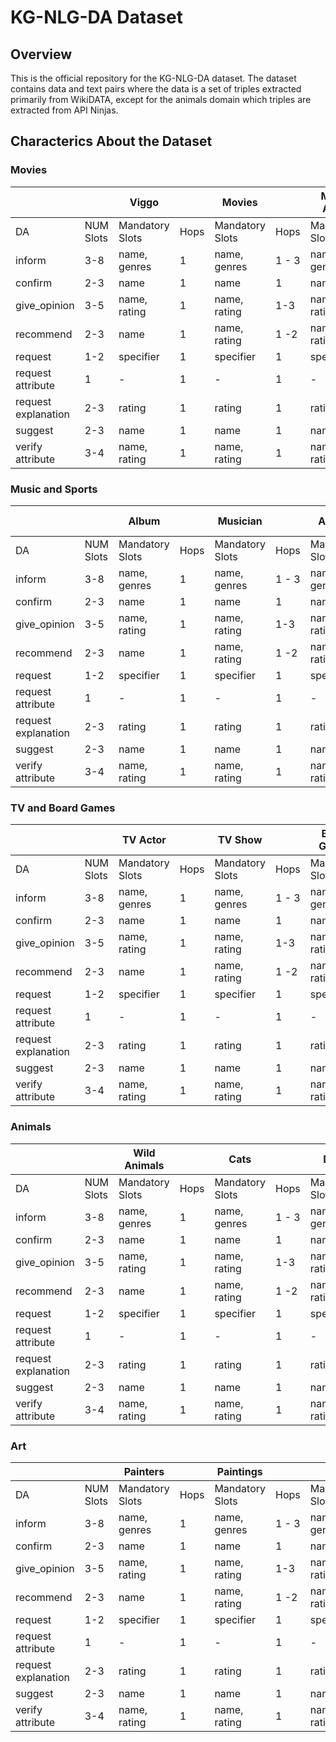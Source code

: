# KG-NLG-DA Dataset

## Overview 
This is the official repository for the KG-NLG-DA dataset. The dataset contains data and text pairs where the data is a set of triples extracted primarily from WikiDATA, except for the animals domain which triples are extracted from API Ninjas. 


## Characterics About the Dataset 

### Movies

|   |  |  Viggo  | |  Movies  | | Movie Actor | | Songs | |
| ------------- | ------------- |------------- | ------------- |------------- | ------------- | ------------- | ------------- | ------------- | ------------- | 
| DA  | NUM Slots | Mandatory Slots | Hops | Mandatory Slots | Hops | Mandatory Slots | Hops | Mandatory Slots | Hops |
| inform  | 3-8  | name, genres  |  1  |  name, genres  |  1 - 3  |  name, genres  |  1 -3  | name|  1 -3  |
| confirm  | 2-3 | name   | 1  | name   | 1  |  name   | 1  |   name   | 1  | 
| give_opinion  | 3-5  | name, rating   | 1  | name, rating   | 1-3  | name, rating   | 1-3  | name, rating   | 1-3  |
| recommend  | 2-3  | name   | 1  | name, rating   | 1 -2 | name, rating   | 1-2 |  name, rating   | 1-2 |
| request  | 1-2  | specifier   | 1  | specifier   | 1  | specifier   | 1  |  specifier   | 1  | 
| request attribute | 1  | -   | 1  |  -   | 1  |  -   | 1  |  -   | 1  | 
| request explanation | 2-3  | rating  | 1  | rating  | 1  | rating  | 1  | name, rating  | 1-2  |
| suggest  | 2-3  | name   | 1  | name   | 1  | name   | 1  | name   | 1-2 |
| verify attribute  | 3-4  | name, rating   | 1  |  name, rating   | 1  |   name, rating   | 1  |  name, rating   | 1 -2  |

### Music  and Sports
|   |  |  Album| |  Musician  | |  Athlete | |   Sports Team | |
| ------------- | ------------- |------------- | ------------- |------------- | ------------- | ------------- | ------------- | ------------- | ------------- | 
| DA  | NUM Slots | Mandatory Slots | Hops | Mandatory Slots | Hops | Mandatory Slots | Hops | Mandatory Slots | Hops |
| inform  | 3-8  | name, genres  |  1  |  name, genres  |  1 - 3  |  name, genres  |  1 -3  | name, genres  |  1 -3  |
| confirm  | 2-3 | name   | 1  | name   | 1  |  name   | 1  |  name   | 1  |  
| give_opinion  | 3-5  | name, rating   | 1  | name, rating   | 1-3  | name, rating   | 1-3  | name, rating   | 1-3  |
| recommend  | 2-3  | name   | 1  | name, rating   | 1 -2 | name, rating   | 1-2 |  name, rating   | 1-2 |
| request  | 1-2  | specifier   | 1  | specifier   | 1  | specifier   | 1  | specifier   | 1  |
| request attribute | 1  | -   | 1  |  -   | 1  |  -   | 1  |  -   | 1  | 
| request explanation | 2-3  | rating  | 1  | rating  | 1  | rating  | 1  | rating  | 1  |
| suggest  | 2-3  | name   | 1  | name   | 1  | name   | 1  | name   | 1  |
| verify attribute  | 3-4  | name, rating   | 1  |  name, rating   | 1  |   name, rating   | 1  | name, rating   | 1  |

### TV and Board Games
|   |  | TV Actor | |  TV Show  | | Board Games| |
| ------------- | ------------- |------------- | ------------- |------------- | ------------- | ------------- | ------------- | 
| DA  | NUM Slots | Mandatory Slots | Hops | Mandatory Slots | Hops | Mandatory Slots | Hops |
| inform  | 3-8  | name, genres  |  1  |  name, genres  |  1 - 3  |  name, genres  |  1 -3  |
| confirm  | 2-3 | name   | 1  | name   | 1  |  name   | 1  | 
| give_opinion  | 3-5  | name, rating   | 1  | name, rating   | 1-3  | name, rating   | 1-3  |
| recommend  | 2-3  | name   | 1  | name, rating   | 1 -2 | name, rating   | 1-2 |
| request  | 1-2  | specifier   | 1  | specifier   | 1  | specifier   | 1  | 
| request attribute | 1  | -   | 1  |  -   | 1  |  -   | 1  | 
| request explanation | 2-3  | rating  | 1  | rating  | 1  | rating  | 1  |
| suggest  | 2-3  | name   | 1  | name   | 1  | name   | 1  |
| verify attribute  | 3-4  | name, rating   | 1  |  name, rating   | 1  |   name, rating   | 1  |

### Animals
|   |  | Wild Animals | |  Cats | | Dogs| |
| ------------- | ------------- |------------- | ------------- |------------- | ------------- | ------------- | ------------- | 
| DA  | NUM Slots | Mandatory Slots | Hops | Mandatory Slots | Hops | Mandatory Slots | Hops |
| inform  | 3-8  | name, genres  |  1  |  name, genres  |  1 - 3  |  name, genres  |  1 -3  |
| confirm  | 2-3 | name   | 1  | name   | 1  |  name   | 1  | 
| give_opinion  | 3-5  | name, rating   | 1  | name, rating   | 1-3  | name, rating   | 1-3  |
| recommend  | 2-3  | name   | 1  | name, rating   | 1 -2 | name, rating   | 1-2 |
| request  | 1-2  | specifier   | 1  | specifier   | 1  | specifier   | 1  | 
| request attribute | 1  | -   | 1  |  -   | 1  |  -   | 1  | 
| request explanation | 2-3  | rating  | 1  | rating  | 1  | rating  | 1  |
| suggest  | 2-3  | name   | 1  | name   | 1  | name   | 1  |
| verify attribute  | 3-4  | name, rating   | 1  |  name, rating   | 1  |   name, rating   | 1  | 

### Art
|   |  | Painters | |  Paintings | | | |
| ------------- | ------------- |------------- | ------------- |------------- | ------------- | ------------- | ------------- | 
| DA  | NUM Slots | Mandatory Slots | Hops | Mandatory Slots | Hops | Mandatory Slots | Hops |
| inform  | 3-8  | name, genres  |  1  |  name, genres  |  1 - 3  |  name, genres  |  1 -3  |
| confirm  | 2-3 | name   | 1  | name   | 1  |  name   | 1  | 
| give_opinion  | 3-5  | name, rating   | 1  | name, rating   | 1-3  | name, rating   | 1-3  |
| recommend  | 2-3  | name   | 1  | name, rating   | 1 -2 | name, rating   | 1-2 |
| request  | 1-2  | specifier   | 1  | specifier   | 1  | specifier   | 1  | 
| request attribute | 1  | -   | 1  |  -   | 1  |  -   | 1  | 
| request explanation | 2-3  | rating  | 1  | rating  | 1  | rating  | 1  |
| suggest  | 2-3  | name   | 1  | name   | 1  | name   | 1  |
| verify attribute  | 3-4  | name, rating   | 1  |  name, rating   | 1  |   name, rating   | 1  | 
